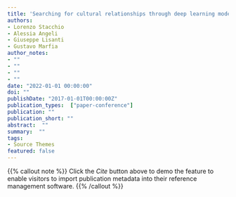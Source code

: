```yaml
---
title: 'Searching for cultural relationships through deep learning models'
authors:
- Lorenzo Stacchio
- Alessia Angeli
- Giuseppe Lisanti
- Gustavo Marfia
author_notes:
- ""
- ""
- ""
- ""
date: "2022-01-01 00:00:00"
doi: ""
publishDate: "2017-01-01T00:00:00Z"
publication_types:  ["paper-conference"]
publication: ""
publication_short: ""
abstract:  ""
summary:  ""
tags:
- Source Themes
featured: false
---
```

{{% callout note %}}
 Click the *Cite* button above to demo the feature to enable visitors to import publication metadata into their reference management software. 
{{% /callout %}}

